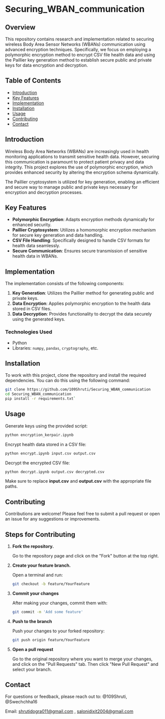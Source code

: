 # Securing_WBAN_communication
## Overview  

This repository contains research and implementation related to securing wireless Body Area Sensor Networks (WBANs) communication using advanced encryption techniques. Specifically, we focus on employing a polymorphic encryption method to encrypt CSV file health data and using the Paillier key generation method to establish secure public and private keys for data encryption and decryption.  

## Table of Contents  

- [Introduction](#introduction)  
- [Key Features](#key-features)  
- [Implementation](#implementation)  
- [Installation](#installation)  
- [Usage](#usage)  
- [Contributing](#contributing)  
- [Contact](#contact)  

## Introduction  

Wireless Body Area Networks (WBANs) are increasingly used in health monitoring applications to transmit sensitive health data. However, securing this communication is paramount to protect patient privacy and data integrity. This project explores the use of polymorphic encryption, which provides enhanced security by altering the encryption schema dynamically.  

The Paillier cryptosystem is utilized for key generation, enabling an efficient and secure way to manage public and private keys necessary for encryption and decryption processes.  

## Key Features  

- **Polymorphic Encryption**: Adapts encryption methods dynamically for enhanced security.  
- **Paillier Cryptosystem**: Utilizes a homomorphic encryption mechanism for secure key generation and data handling.  
- **CSV File Handling**: Specifically designed to handle CSV formats for health data seamlessly.  
- **Secure Communication**: Ensures secure transmission of sensitive health data in WBANs.  

## Implementation  

The implementation consists of the following components:  

1. **Key Generation**: Utilizes the Paillier method for generating public and private keys.  
2. **Data Encryption**: Applies polymorphic encryption to the health data stored in CSV files.  
3. **Data Decryption**: Provides functionality to decrypt the data securely using the generated keys.  

### Technologies Used  

- Python  
- Libraries: `numpy`, `pandas`, `cryptography`, etc.  

## Installation  

To work with this project, clone the repository and install the required dependencies. You can do this using the following command:  

```bash  
git clone https://github.com/109Shruti/Securing_WBAN_communication
cd Securing_WBAN_communication  
pip install -r requirements.txt`
```

## Usage
Generate keys using the provided script:
```bash
python encryption_kerpair.ipynb
```
Encrypt health data stored in a CSV file:
```bash
python encrypt.ipynb input.csv output.csv
```
Decrypt the encrypted CSV file:
```bash
python decrypt.ipynb output.csv decrypted.csv
```
Make sure to replace **input.csv** and **output.csv** with the appropriate file paths.

## Contributing
Contributions are welcome! Please feel free to submit a pull request or open an issue for any suggestions or improvements.

## Steps for Contributing  

1. **Fork the repository.**  
   
   Go to the repository page and click on the "Fork" button at the top right.  

2. **Create your feature branch.**  

   Open a terminal and run:  
   ```bash  
   git checkout -b feature/YourFeature

3. **Commit your changes**
   
    After making your changes, commit them with:
    ```bash
    git commit -m 'Add some feature'

4. **Push to the branch**

   Push your changes to your forked repository:
   ```bash
   git push origin feature/YourFeature

5. **Open a pull request**

   Go to the original repository where you want to merge your changes, and click on the "Pull       Requests" tab. Then click "New Pull Request" and select your branch.

## Contact
For questions or feedback, please reach out to:
@109Shruti, @Swechchha16

Email:
shrutidogra011@gmail.com ,
salonidixit2004@gmail.com

